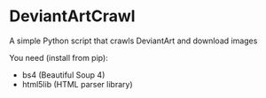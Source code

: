 # DeviantArtCrawl
A simple Python script that crawls DeviantArt and download images

You need (install from pip):
 * bs4 (Beautiful Soup 4)
 * html5lib (HTML parser library)
